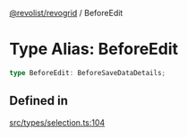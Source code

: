 [@revolist/revogrid](README.md) / BeforeEdit

# Type Alias: BeforeEdit

```ts
type BeforeEdit: BeforeSaveDataDetails;
```

## Defined in

[src/types/selection.ts:104](https://github.com/revolist/revogrid/blob/b6cbd022f95d7e046d6bc88abeaf01a3bc067577/src/types/selection.ts#L104)
